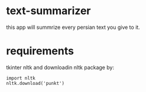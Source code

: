 # text-summarizer
this app will summrize every persian text you give to it.


# requirements
tkinter
nltk
and downloadin nltk package by:
 ```
 import nltk
 nltk.download('punkt')
 ```
